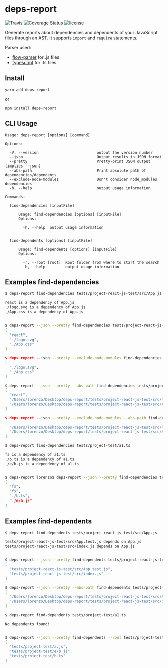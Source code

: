 # deps-report

[![Travis](https://img.shields.io/travis/pichillilorenzo/dependencies-reporter.svg?branch=master)](https://travis-ci.org/pichillilorenzo/dependencies-reporter) 
[![Coverage Status](https://coveralls.io/repos/github/pichillilorenzo/dependencies-reporter/badge.svg?branch=master)](https://coveralls.io/github/pichillilorenzo/dependencies-reporter?branch=master)
[![license](https://img.shields.io/github/license/mashape/apistatus.svg)](/LICENSE.txt)

Generate reports about dependencies and dependents of your JavaScript files through an AST. It supports `import` and `require` statements.

Parser used:
  - [flow-parser](https://www.npmjs.com/package/flow-parser) for .js files
  - [typescript](https://github.com/Microsoft/TypeScript) for .ts files


## Install

`yarn add deps-report`

or

`npm install deps-report`


## CLI Usage

```
Usage: deps-report [options] [command]

Options:

  -V, --version                          output the version number
  --json                                 Output results in JSON format
  --pretty                               Pretty-print JSON output (implies --json)
  --abs-path                             Print absolute path of dependencies/dependents
  --exclude-node-modules                 Don't consider node_modules dependencies
  -h, --help                             output usage information

Commands:

  find-dependencies [inputFile]

      Usage: find-dependencies [options] [inputFile]
      Options:

        -h, --help  output usage information


  find-dependents [options] [inputFile]

      Usage: find-dependents [options] [inputFile]
      Options:

        -r, --root [root]  Root folder from where to start the search
        -h, --help         output usage information

```


## Examples find-dependencies

```bash
$ deps-report find-dependencies tests/project-react-js-test/src/App.js

react is a dependency of App.js
./logo.svg is a dependency of App.js
./App.css is a dependency of App.js


$ deps-report --json --pretty find-dependencies tests/project-react-js-test/src/App.js
[
  "react",
  "./logo.svg",
  "./App.css"
]

$ deps-report --json --pretty --exclude-node-modules find-dependencies tests/project-react-js-test/src/App.js
[
  "./logo.svg",
  "./App.css"
]

$ deps-report --json --pretty --abs-path find-dependencies tests/project-react-js-test/src/App.js
[
  "react",
  "/Users/lorenzo/Desktop/deps-report/tests/project-react-js-test/src/logo.svg",
  "/Users/lorenzo/Desktop/deps-report/tests/project-react-js-test/src/App.css"
]

$ deps-report --json --pretty --exclude-node-modules --abs-path find-dependencies tests/project-react-js-test/src/App.js
[
  "/Users/lorenzo/Desktop/deps-report/tests/project-react-js-test/src/logo.svg",
  "/Users/lorenzo/Desktop/deps-report/tests/project-react-js-test/src/App.css"
]

$ deps-report find-dependencies tests/project-test/a1.ts

fs is a dependency of a1.ts
./b.ts is a dependency of a1.ts
./e/b.js is a dependency of a1.ts


$ deps-report lorenzo$ deps-report --json --pretty find-dependencies tests/project-test/a1.ts
[
  "fs",
  "fs",
  "./b.ts",
  "./e/b.js"
]
```

## Examples find-dependents

```bash
$ deps-report find-dependents tests/project-react-js-test/src/App.js

tests/project-react-js-test/src/App.test.js depends on App.js
tests/project-react-js-test/src/index.js depends on App.js


$ deps-report --json --pretty find-dependents tests/project-react-js-test/src/App.js
[
  "tests/project-react-js-test/src/App.test.js",
  "tests/project-react-js-test/src/index.js"
]

$ deps-report --json --pretty --abs-path find-dependents tests/project-react-js-test/src/App.js
[
  "/Users/lorenzo/Desktop/deps-report/tests/project-react-js-test/src/App.test.js",
  "/Users/lorenzo/Desktop/deps-report/tests/project-react-js-test/src/index.js"
]

$ deps-report find-dependents tests/project-test/a1.ts

No dependents found!


$ deps-report --json --pretty find-dependents --root tests/project-test tests/project-test/c/d.js
[
  "tests/project-test/a.js",
  "tests/project-test/e/b.js",
  "tests/project-test/b.ts"
]
```